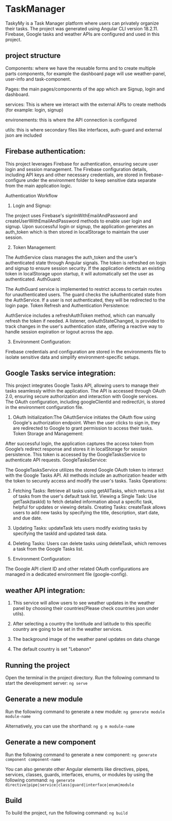 # TaskManager

TaskyMy is a Task Manager platform where users can privately organize their tasks.
The project was generated using Angular CLI version 18.2.11.
Firebase, Google tasks and weather APIs are configured and used in this project.

## project structure

Components: where we have the reusable forms and to create multiple parts components,
for example the dashboard page will use weather-panel, user-info and task-component.

Pages: the main pages/components of the app which are Signup, login and dashboard.

services: This is where we interact with the external APIs to create methods (for example: login, signup)

environements: this is where the API connection is configured

utils: this is where secondary files like interfaces, auth-guard and external json are included

## Firebase authentication:

This project leverages Firebase for authentication, ensuring secure user login and session management. The Firebase configuration details, including API keys and other necessary credentials, are stored in firebase-configure under the environment folder to keep sensitive data separate from the main application logic.

Authentication Workflow

1. Login and Signup:

The project uses Firebase's signInWithEmailAndPassword and createUserWithEmailAndPassword methods to enable user login and signup.
Upon successful login or signup, the application generates an auth_token which is then stored in localStorage to maintain the user session.

2. Token Management:

The AuthService class manages the auth_token and the user’s authenticated state through Angular signals.
The token is refreshed on login and signup to ensure session security. If the application detects an existing token in localStorage upon startup, it will automatically set the user as authenticated.
AuthGuard:

The AuthGuard service is implemented to restrict access to certain routes for unauthenticated users.
The guard checks the isAuthenticated state from the AuthService. If a user is not authenticated, they will be redirected to the login page.
Token Refresh and Authentication Persistence:

AuthService includes a refreshAuthToken method, which can manually refresh the token if needed.
A listener, onAuthStateChanged, is provided to track changes in the user's authentication state, offering a reactive way to handle session expiration or logout across the app.

3. Environment Configuration:

Firebase credentials and configuration are stored in the environments file to isolate sensitive data and simplify environment-specific setups.


## Google Tasks service integration:

This project integrates Google Tasks API, allowing users to manage their tasks seamlessly within the application. The API is accessed through OAuth 2.0, ensuring secure authorization and interaction with Google services. The OAuth configuration, including googleClientId and redirectUri, is stored in the environment configuration file.


1. OAuth Initialization:The OAuthService initiates the OAuth flow using Google's authorization endpoint. When the user clicks to sign in, they are redirected to Google to grant permission to access their tasks.
Token Storage and Management:

After successful login, the application captures the access token from Google’s redirect response and stores it in localStorage for session persistence.
This token is accessed by the GoogleTasksService to authenticate API requests.
GoogleTasksService:

The GoogleTasksService utilizes the stored Google OAuth token to interact with the Google Tasks API. All methods include an authorization header with the token to securely access and modify the user's tasks.
Tasks Operations:

2. Fetching Tasks: Retrieve all tasks using getAllTasks, which returns a list of tasks from the user's default task list.
Viewing a Single Task: Use getTask(taskId) to fetch detailed information about a specific task, helpful for updates or viewing details.
Creating Tasks: createTask allows users to add new tasks by specifying the title, description, start date, and due date.

3. Updating Tasks: updateTask lets users modify existing tasks by specifying the taskId and updated task data.

4. Deleting Tasks: Users can delete tasks using deleteTask, which removes a task from the Google Tasks list.


5. Environment Configuration:

The Google API client ID and other related OAuth configurations are managed in a dedicated environment file (google-config).

## weather API integration:

1. This service will allow users to see weather updates in the weather panel by choosing their countries(Please check countries json under utils).

2. After selecting a country the lontitude and latitude to this specific country are going to be set in the weather services.

3. The background image of the weather panel updates on data change

4. The default country is set "Lebanon"


## Running the project

Open the terminal in the project directory.
Run the following command to start the development server: `ng serve`
    
## Generate a new module

Run the following command to generate a new module:
`ng generate module module-name`

Alternatively, you can use the shorthand:
`ng g m module-name`

## Generate a new component

Run the following command to generate a new component:
`ng generate component component-name`

You can also generate other Angular elements like directives, pipes, services, classes, guards, interfaces, enums, or modules by using the following command:
`ng generate directive|pipe|service|class|guard|interface|enum|module`

## Build

To build the project, run the following command:
`ng build`
